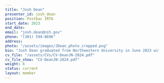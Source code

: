 ```yaml
---
title: "Josh Dean"
presenter_id: josh_dean
position: Postbac IRTA
start_date: 2023
end_date: 
email: "josh.dean@nih.gov"
phone: "(301) 594-8696"
address: 
photo: "/assets/images/JDean_photo_cropped.png"
bio: "Josh Dean graduated from Northwestern University in June 2023 with a major in biomedical engineering. At Northwestern, Josh worked with Dr. Molly Bright to investigate neural and vascular networks and sensorimotor task activation using fMRI. His last and most involved project was exploring the influence of a hypoxia intervention, which has previously shown positive health outcomes to spinal cord injury patients, on brain activation during a motor task. Josh joined SFIM in July 2023 to learn more about ultra-high-field functional MRI. After the conclusion of his fellowship, Josh plans to pursue an MD." 
cv_file: "/assets/CVs/CV-DeanJN-2024.pdf"
cv_file_show: "CV-DeanJN-2024.pdf"
weight: 6
status: current
layout: member
---
```

